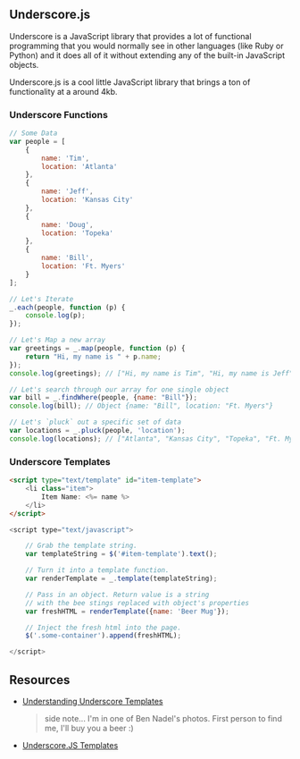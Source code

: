## Underscore.js

Underscore is a JavaScript library that provides a lot of functional programming that you would normally see in other languages (like Ruby or Python) and it does all of it without extending any of the built-in JavaScript objects.

Underscore.js is a cool little JavaScript library that brings a ton of functionality at a around 4kb.

### Underscore Functions

```js
// Some Data
var people = [
	{
		name: 'Tim',
		location: 'Atlanta'
	},
	{
		name: 'Jeff',
		location: 'Kansas City'
	},
	{
		name: 'Doug',
		location: 'Topeka'
	},
	{
		name: 'Bill',
		location: 'Ft. Myers'
	}
];

// Let's Iterate
_.each(people, function (p) {
	console.log(p);
});

// Let's Map a new array
var greetings = _.map(people, function (p) {
	return "Hi, my name is " + p.name;
});
console.log(greetings); // ["Hi, my name is Tim", "Hi, my name is Jeff", "Hi, my name is Doug", "Hi, my name is Bill"]

// Let's search through our array for one single object
var bill = _.findWhere(people, {name: "Bill"});
console.log(bill); // Object {name: "Bill", location: "Ft. Myers"}

// Let's `pluck` out a specific set of data
var locations = _.pluck(people, 'location');
console.log(locations); // ["Atlanta", "Kansas City", "Topeka", "Ft. Myers"]
```

### Underscore Templates

```html
<script type="text/template" id="item-template">
    <li class="item">
        Item Name: <%= name %>
    </li>
</script>
```

```js
<script type="text/javascript">

    // Grab the template string.
    var templateString = $('#item-template').text();

    // Turn it into a template function.
    var renderTemplate = _.template(templateString);

    // Pass in an object. Return value is a string
    // with the bee stings replaced with object's properties
    var freshHTML = renderTemplate({name: 'Beer Mug'});

    // Inject the fresh html into the page.
    $('.some-container').append(freshHTML);

</script>
```

## Resources

* [Understanding Underscore Templates](http://www.bennadel.com/blog/2411-using-underscore-js-templates-to-render-html-partials.htm)
	> side note... I'm in one of Ben Nadel's photos. First person to find me, I'll buy you a beer :)
* [Underscore.JS Templates](http://scriptble.com/2011/01/28/underscore-js-templates/)
